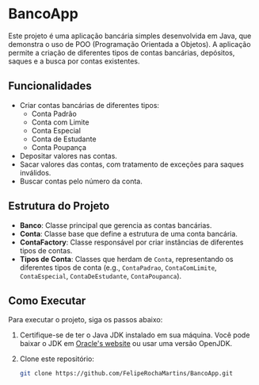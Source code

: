 # BancoApp

Este projeto é uma aplicação bancária simples desenvolvida em Java, que demonstra o uso de POO (Programação Orientada a Objetos). A aplicação permite a criação de diferentes tipos de contas bancárias, depósitos, saques e a busca por contas existentes.

## Funcionalidades

- Criar contas bancárias de diferentes tipos:
  - Conta Padrão
  - Conta com Limite
  - Conta Especial
  - Conta de Estudante
  - Conta Poupança
- Depositar valores nas contas.
- Sacar valores das contas, com tratamento de exceções para saques inválidos.
- Buscar contas pelo número da conta.

## Estrutura do Projeto

- **Banco**: Classe principal que gerencia as contas bancárias.
- **Conta**: Classe base que define a estrutura de uma conta bancária.
- **ContaFactory**: Classe responsável por criar instâncias de diferentes tipos de contas.
- **Tipos de Conta**: Classes que herdam de `Conta`, representando os diferentes tipos de conta (e.g., `ContaPadrao`, `ContaComLimite`, `ContaEspecial`, `ContaDeEstudante`, `ContaPoupanca`).

## Como Executar

Para executar o projeto, siga os passos abaixo:

1. Certifique-se de ter o Java JDK instalado em sua máquina. Você pode baixar o JDK em [Oracle's website](https://www.oracle.com/java/technologies/javase-jdk11-downloads.html) ou usar uma versão OpenJDK.
   
2. Clone este repositório:

   ```bash
   git clone https://github.com/FelipeRochaMartins/BancoApp.git
